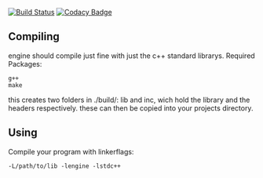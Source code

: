 [![Build Status](https://travis-ci.org/kompetenzbolzen/engine.svg?branch=master)](https://travis-ci.org/kompetenzbolzen/engine)
[![Codacy Badge](https://api.codacy.com/project/badge/Grade/9b19f9f7a8d241368f6ee640d824b293)](https://www.codacy.com/app/kompetenzbolzen/engine?utm_source=github.com&amp;utm_medium=referral&amp;utm_content=kompetenzbolzen/engine&amp;utm_campaign=Badge_Grade)

## Compiling

engine should compile just fine with just the c++ standard librarys.
Required Packages:

    g++
    make

this creates two folders in ./build/: lib and inc, wich hold the library and the headers respectively. these can then be copied into your projects directory.

## Using

Compile your program with linkerflags:

    -L/path/to/lib -lengine -lstdc++
